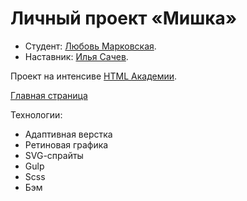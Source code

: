 # Личный проект «Мишка»

* Студент: [Любовь Марковская](https://up.htmlacademy.ru/adaptive/13/user/399013).
* Наставник: [Илья Сачев](https://up.htmlacademy.ru/adaptive/13/user/11939).


Проект на интенсиве [HTML Академии](https:/htmlacademy.ru).

[Главная страница](source/index.html)

Технологии:

* Адаптивная верстка
* Ретиновая графика
* SVG-cпрайты
* Gulp
* Scss
* Бэм
